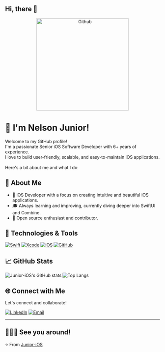 ## Hi, there 👋

<p align="center">
    <img src="https://media.giphy.com/media/8EinEvt29IPyt3Q8q2/giphy.gif" width="300" max-width="40%" alt="Github"/>
</p>

# 👋 I'm Nelson Junior!

Welcome to my GitHub profile! <br>
I'm a passionate Senior iOS Software Developer with 6+ years of experience.<br>
I love to build user-friendly, scalable, and easy-to-maintain iOS applications. <br>
<br>Here's a bit about me and what I do:

## 🚀 About Me

- 💼 iOS Developer with a focus on creating intuitive and beautiful iOS applications.
- 🎓 Always learning and improving, currently diving deeper into SwiftUI and Combine.
- 🌱 Open source enthusiast and contributor.

## 🔧 Technologies & Tools

[![Swift](https://img.shields.io/badge/Swift-FA7343?style=for-the-badge&logo=swift&logoColor=white)](https://swift.org/)
[![Xcode](https://img.shields.io/badge/Xcode-007ACC?style=for-the-badge&logo=Xcode&logoColor=white)](https://developer.apple.com/xcode/)
[![iOS](https://img.shields.io/badge/iOS-000000?style=for-the-badge&logo=ios&logoColor=white)](https://developer.apple.com/ios/)
[![GitHub](https://img.shields.io/badge/GitHub-181717?style=for-the-badge&logo=github&logoColor=white)](https://github.com/Junior-iOS)

## 📈 GitHub Stats

![Junior-iOS's GitHub stats](https://github-readme-stats.vercel.app/api?username=Junior-iOS&show_icons=true&theme=radical)
![Top Langs](https://github-readme-stats.vercel.app/api/top-langs/?username=Junior-iOS&layout=compact&theme=radical)

<!-- ## 🛠️ Projects

Here are some of my notable projects:

### [Project 1](https://github.com/Junior-iOS/Project1)
A brief description of what Project 1 does and its key features.

### [Project 2](https://github.com/Junior-iOS/Project2)
A brief description of what Project 2 does and its key features.

### [Project 3](https://github.com/Junior-iOS/Project3)
A brief description of what Project 3 does and its key features. -->

## 🌐 Connect with Me

Let's connect and collaborate!

[![LinkedIn](https://img.shields.io/badge/LinkedIn-0077B5?style=for-the-badge&logo=linkedin&logoColor=white)](https://linkedin.com/in/nelson-pereira-70b113100/)
[![Email](https://img.shields.io/badge/Email-D14836?style=for-the-badge&logo=gmail&logoColor=white)](mailto:nj.development83@gmail.com)

---

## 🧑🏻‍💻 See you around!
⭐️ From [Junior-iOS](https://github.com/Junior-iOS)

